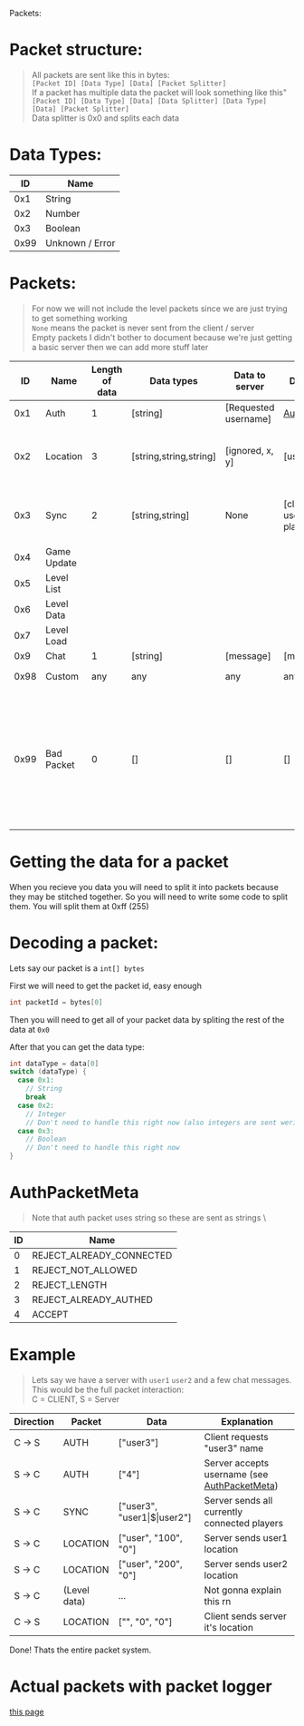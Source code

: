 Packets:

# Packet structure:
> All packets are sent like this in bytes:\
> `[Packet ID] [Data Type] [Data] [Packet Splitter]`\
> If a packet has multiple data the packet will look something like this"\
> `[Packet ID] [Data Type] [Data] [Data Splitter] [Data Type] [Data] [Packet Splitter]`\
> Data splitter is 0x0 and splits each data

# Data Types:
| ID | Name |
| --- | --- |
| 0x1 | String |
| 0x2 | Number |
| 0x3 | Boolean |
| 0x99 | Unknown / Error |

# Packets:
> For now we will not include the level packets since we are just trying to get something working \
> `None` means the packet is never sent from the client / server \
> Empty packets I didn't bother to document because we're just getting a basic server then we can add more stuff later

| ID | Name | Length of data  | Data types | Data to server | Data to client | Additional Infomation
| --- | --- | --- | --- | --- | --- | --- 
| 0x1 | Auth | 1 | [string] | [Requested username] | [AuthPacketMeta](#authpacketmeta)
| 0x2 | Location | 3 | [string,string,string] | [ignored, x, y] | [username, x, y] | `x` and `y` are sent as strings not integers. why? idk
| 0x3 | Sync | 2 | [string,string] | None | [client username, other players] | other players are a string joined with `\|$\|`
| 0x4 | Game Update |
| 0x5 | Level List |
| 0x6 | Level Data |
| 0x7 | Level Load |
| 0x9 | Chat | 1 | [string] | [message] | [message] 
| 0x98 | Custom | any | any | any | any | packet is never used
| 0x99 | Bad Packet | 0 | [] | [] | [] | eg. if the client sends a bad packet this can kick them and close the connection. (This packet isn't required)

# Getting the data for a packet
When you recieve you data you will need to split it into packets because they may be stitched together. So you will need to write some code to split them. You will split them at 0xff (255)

# Decoding a packet:

Lets say our packet is a `int[] bytes`

First we will need to get the packet id, easy enough
```java
int packetId = bytes[0]
```

Then you will need to get all of your packet data by spliting the rest of the data at `0x0`

After that you can get the data type:
```java
int dataType = data[0]
switch (dataType) {
  case 0x1:
    // String
    break
  case 0x2:
    // Integer
    // Don't need to handle this right now (also integers are sent werid)
  case 0x3:
    // Boolean
    // Don't need to handle this right now
}
```


# AuthPacketMeta
> Note that auth packet uses string so these are sent as strings \

| ID | Name |
| --- | --- |
| 0 | REJECT_ALREADY_CONNECTED |
| 1 | REJECT_NOT_ALLOWED |
| 2 | REJECT_LENGTH |
| 3 | REJECT_ALREADY_AUTHED |
| 4 | ACCEPT|

# Example

> Lets say we have  a server with `user1` `user2` and a few chat messages. This would be the full packet interaction: \
> C = CLIENT, S = Server 

| Direction | Packet | Data | Explanation |
| --- | --- | --- | --- |
| C -> S | AUTH | ["user3"] | Client requests "user3" name
| S -> C | AUTH | ["4"] | Server accepts username (see [AuthPacketMeta](#authpacketmeta))
| S -> C | SYNC | ["user3", "user1\|\$\|user2"] | Server sends all currently connected players
| S -> C | LOCATION | ["user", "100", "0"] | Server sends user1 location
| S -> C | LOCATION | ["user", "200", "0"] | Server sends user2 location
| S -> C | (Level data) | ... | Not gonna explain this rn
| C -> S | LOCATION | ["", "0", "0"] | Client sends server it's location

Done! Thats the entire packet system.

# Actual packets with packet logger
[this page](./packet_log)